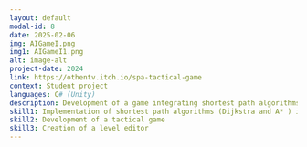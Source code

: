 ```yaml
---
layout: default
modal-id: 8
date: 2025-02-06
img: AIGameI.png
img1: AIGameI1.png
alt: image-alt
project-date: 2024
link: https://othentv.itch.io/spa-tactical-game
context: Student project
languages: C# (Unity)
description: Development of a game integrating shortest path algorithms.
skill1: Implementation of shortest path algorithms (Dijkstra and A* ) in a Unity project
skill2: Development of a tactical game
skill3: Creation of a level editor
---
```

